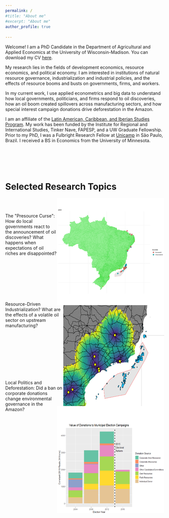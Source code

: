 ```yaml
---
permalink: /
#title: "About me"
#excerpt: "About me"
author_profile: true

---
```


Welcome! I am a PhD Candidate in the Department of Agricultural and Applied Economics at the University of Wisconsin-Madison. You can download my CV [here](http://ekatovich.github.io/files/Katovich_CV.pdf).

My research lies in the fields of development economics, resource economics, and political economy. I am interested in institutions of natural resource governance, industrialization and industrial policies, and the effects of resource booms and busts on governments, firms, and workers.

In my current work, I use applied econometrics and big data to understand how local governments, politicians, and firms respond to oil discoveries, how an oil boom created spillovers across manufacturing sectors, and how special interest campaign donations drive deforestation in the Amazon. 

I am an affiliate of the [Latin American, Caribbean, and Iberian Studies Program]( https://lacis.wisc.edu/). My work has been funded by the Institute for Regional and International Studies, Tinker Nave, FAPESP, and a UW Graduate Fellowship. Prior to my PhD, I was a Fulbright Research Fellow at [Unicamp](https://www.eco.unicamp.br/nea/) in São Paulo, Brazil. I received a BS in Economics from the University of Minnesota. <br/>


<br/><br/><br/><br/>

# **Selected Research Topics**
<img align="right" width="340" height="340" src="files/discoveries_by_year3.gif">
 
 <br/><br/>
 
The "Presource Curse":  How do local governments react to the announcement of oil discoveries? What happens when expectations of oil riches are disappointed?<br/>

<br/><br/><br/><br/>

<img align="right" width="320" height="320" src="files/refineries_impact.PNG">
 
 <br/> <br/>
 
Resource-Driven Industrialization? What are the effects of a volatile oil sector on upstream manufacturing? <br/>
<br/><br/><br/><br/>

<img align="right" width="340" height="340" src="files/elections2.PNG">

<br/><br/><br/><br/>
 
Local Politics and Deforestation: Did a ban on corporate donations change environmental governance in the Amazon?<br/>

<br/>

